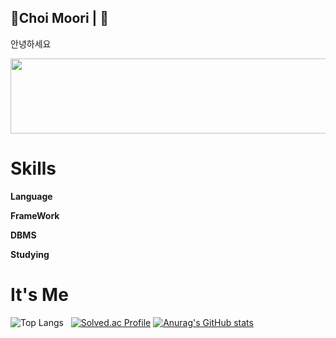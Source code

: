 ## 🌱Choi Moori |  👋
<p>안녕하세요 </p>

<a href="https://github.com/devxb/gitanimals">
  <img
    src="https://render.gitanimals.org/lines/Choi-Moori?pet-id=603481417254920906"
    width="600"
    height="120"
  />
</a>

<h1>Skills</h1>

<p><b>Language</b></p>

<p><b>FrameWork</b></p>

<p><b>DBMS</b></p>

<p><b>Studying</b></p>


<h1>It's Me</h1>

![Top Langs](https://github-readme-stats.vercel.app/api/top-langs/?username=Choi-Moori&layout=compact)&nbsp;&nbsp;
[![Solved.ac Profile](http://mazassumnida.wtf/api/v2/generate_badge?boj=chlanfl)](https://solved.ac/chlanfl/)
[![Anurag's GitHub stats](https://github-readme-stats.vercel.app/api?username=Choi-Moori)](https://github.com/anuraghazra/github-readme-stats)
<!--
**Choi-Moori/Choi-Moori** is a ✨ _special_ ✨ repository because its `README.md` (this file) appears on your GitHub profile.

Here are some ideas to get you started:

- 🔭 I’m currently working on ...
- 🌱 I’m currently learning ...
- 👯 I’m looking to collaborate on ...
- 🤔 I’m looking for help with ...
- 💬 Ask me about ...
- 📫 How to reach me: ...
- 😄 Pronouns: ...
- ⚡ Fun fact: ...
-->
